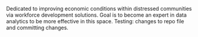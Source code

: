 Dedicated to improving economic conditions within distressed communities via workforce development solutions. Goal is to become an expert in data analytics to be more effective in this space.
Testing: changes to repo file and committing changes.
